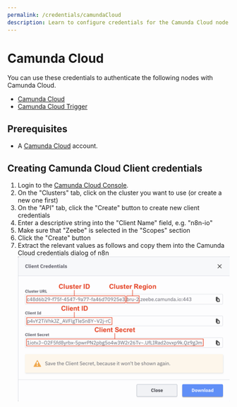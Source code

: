 ```yaml
---
permalink: /credentials/camundaCloud
description: Learn to configure credentials for the Camunda Cloud node in n8n
---
```


# Camunda Cloud

You can use these credentials to authenticate the following nodes with Camunda Cloud.

- [Camunda Cloud](../../nodes-library/nodes/CamundaCloud/README.md)
- [Camunda Cloud Trigger](../../nodes-library/trigger-nodes/camundaCloudTrigger/README.md)

## Prerequisites

- A [Camunda Cloud](https://accounts.cloud.camunda.io/signup) account.

## Creating Camunda Cloud Client credentials

1. Login to the [Camunda Cloud Console](https://console.cloud.camunda.io).
2. On the "Clusters" tab, click on the cluster you want to use (or create a new one first)
3. On the "API" tab, click the "Create" button to create new client credentials
4. Enter a descriptive string into the "Client Name" field, e.g. "n8n-io"
5. Make sure that "Zeebe" is selected in the "Scopes" section
6. Click the "Create" button
7. Extract the relevant values as follows and copy them into the Camunda Cloud credentials dialog of n8n
   ![Creating Camunda Cloud Client credentials](./creating-client-credentials.png)

